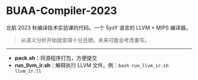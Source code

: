 # BUAA-Compiler-2023
北航 2023 秋编译技术实验课的代码。一个 SysY 语言的 LLVM + MIPS 编译器。

> 从语义分析开始就变得十分丑陋。未来可能会考虑重写。

---
- **pack.sh**：将源程序打包，方便提交
- **run_llvm_ir.sh**：解释执行 LLVM 文件。例：`bash run_llvm_ir.sh llvm_ir.ll`

